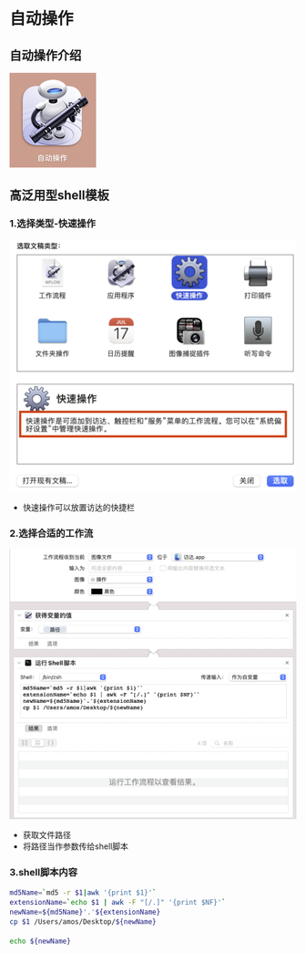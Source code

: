 # 自动操作
## 自动操作介绍
![fail](https://raw.githubusercontent.com/pitifulnoble/picture/master/d76c696feab791390f4959cf9e3d63e7.png)



## 高泛用型shell模板

### 1.选择类型-快速操作
![fail](https://raw.githubusercontent.com/pitifulnoble/picture/master/911b16d70d42b33b7478588ac75d4d16.png)
- 快速操作可以放置访达的快捷栏


### 2.选择合适的工作流
![fail](https://raw.githubusercontent.com/pitifulnoble/picture/master/52aed2f46e974bc272ee3a67de3386b0.png)
- 获取文件路径
- 将路径当作参数传给shell脚本

### 3.shell脚本内容

```sh
md5Name=`md5 -r $1|awk '{print $1}'`
extensionName=`echo $1 | awk -F "[/.]" '{print $NF}'`
newName=${md5Name}'.'${extensionName}
cp $1 /Users/amos/Desktop/${newName}

echo ${newName}
```